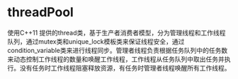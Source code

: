 # threadPool
使用C++11 提供的thread类，基于生产者消费者模型，分为管理线程和工作线程队列，通过mutex类和unique_lock模板类来保证线程安全，通过condition_variable类来进行线程同步。管理者线程负责根据任务队列中的任务数来动态控制工作线程的数量和唤醒工作线程，工作线程从任务队列中取出任务并执行。没有任务时工作线程阻塞释放资源，有任务时管理者线程唤醒所有工作线程。
